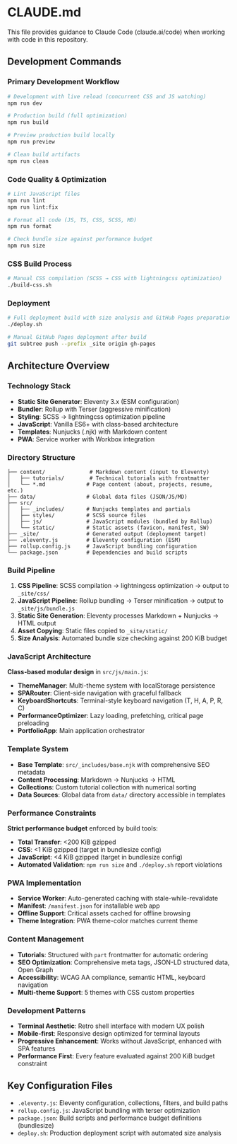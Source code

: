 # CLAUDE.md

This file provides guidance to Claude Code (claude.ai/code) when working with code in this repository.

## Development Commands

### Primary Development Workflow
```bash
# Development with live reload (concurrent CSS and JS watching)
npm run dev

# Production build (full optimization)
npm run build

# Preview production build locally
npm run preview

# Clean build artifacts
npm run clean
```

### Code Quality & Optimization
```bash
# Lint JavaScript files
npm run lint
npm run lint:fix

# Format all code (JS, TS, CSS, SCSS, MD)
npm run format

# Check bundle size against performance budget
npm run size
```

### CSS Build Process
```bash
# Manual CSS compilation (SCSS → CSS with lightningcss optimization)
./build-css.sh
```

### Deployment
```bash
# Full deployment build with size analysis and GitHub Pages preparation
./deploy.sh

# Manual GitHub Pages deployment after build
git subtree push --prefix _site origin gh-pages
```

## Architecture Overview

### Technology Stack
- **Static Site Generator**: Eleventy 3.x (ESM configuration)
- **Bundler**: Rollup with Terser (aggressive minification)
- **Styling**: SCSS → lightningcss optimization pipeline
- **JavaScript**: Vanilla ES6+ with class-based architecture
- **Templates**: Nunjucks (.njk) with Markdown content
- **PWA**: Service worker with Workbox integration

### Directory Structure
```
├── content/              # Markdown content (input to Eleventy)
│   ├── tutorials/        # Technical tutorials with frontmatter
│   └── *.md             # Page content (about, projects, resume, etc.)
├── data/                # Global data files (JSON/JS/MD)
├── src/
│   ├── _includes/       # Nunjucks templates and partials
│   ├── styles/          # SCSS source files
│   ├── js/              # JavaScript modules (bundled by Rollup)
│   └── static/          # Static assets (favicon, manifest, SW)
├── _site/               # Generated output (deployment target)
├── .eleventy.js         # Eleventy configuration (ESM)
├── rollup.config.js     # JavaScript bundling configuration
└── package.json         # Dependencies and build scripts
```

### Build Pipeline
1. **CSS Pipeline**: SCSS compilation → lightningcss optimization → output to `_site/css/`
2. **JavaScript Pipeline**: Rollup bundling → Terser minification → output to `_site/js/bundle.js`
3. **Static Site Generation**: Eleventy processes Markdown + Nunjucks → HTML output
4. **Asset Copying**: Static files copied to `_site/static/`
5. **Size Analysis**: Automated bundle size checking against 200 KiB budget

### JavaScript Architecture
**Class-based modular design** in `src/js/main.js`:
- **ThemeManager**: Multi-theme system with localStorage persistence
- **SPARouter**: Client-side navigation with graceful fallback
- **KeyboardShortcuts**: Terminal-style keyboard navigation (T, H, A, P, R, C)
- **PerformanceOptimizer**: Lazy loading, prefetching, critical page preloading
- **PortfolioApp**: Main application orchestrator

### Template System
- **Base Template**: `src/_includes/base.njk` with comprehensive SEO metadata
- **Content Processing**: Markdown → Nunjucks → HTML
- **Collections**: Custom tutorial collection with numerical sorting
- **Data Sources**: Global data from `data/` directory accessible in templates

### Performance Constraints
**Strict performance budget** enforced by build tools:
- **Total Transfer**: <200 KiB gzipped
- **CSS**: <1 KiB gzipped (target in bundlesize config)
- **JavaScript**: <4 KiB gzipped (target in bundlesize config)
- **Automated Validation**: `npm run size` and `./deploy.sh` report violations

### PWA Implementation
- **Service Worker**: Auto-generated caching with stale-while-revalidate
- **Manifest**: `/manifest.json` for installable web app
- **Offline Support**: Critical assets cached for offline browsing
- **Theme Integration**: PWA theme-color matches current theme

### Content Management
- **Tutorials**: Structured with `part` frontmatter for automatic ordering
- **SEO Optimization**: Comprehensive meta tags, JSON-LD structured data, Open Graph
- **Accessibility**: WCAG AA compliance, semantic HTML, keyboard navigation
- **Multi-theme Support**: 5 themes with CSS custom properties

### Development Patterns
- **Terminal Aesthetic**: Retro shell interface with modern UX polish
- **Mobile-first**: Responsive design optimized for terminal layouts
- **Progressive Enhancement**: Works without JavaScript, enhanced with SPA features
- **Performance First**: Every feature evaluated against 200 KiB budget constraint

## Key Configuration Files
- `.eleventy.js`: Eleventy configuration, collections, filters, and build paths
- `rollup.config.js`: JavaScript bundling with terser optimization
- `package.json`: Build scripts and performance budget definitions (bundlesize)
- `deploy.sh`: Production deployment script with automated size analysis
